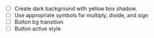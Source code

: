 - [ ] Create dark background with yellow box shadow.
- [ ] Use appropriate symbols for multiply, divide, and sign
- [ ] Button bg transition
- [ ] Button active style
